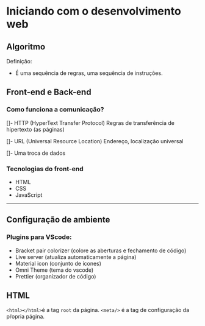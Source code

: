 # Iniciando com o desenvolvimento web

## Algoritmo

Definição:
- É uma sequência de regras, uma sequência de instruções.

## Front-end e Back-end

### Como funciona a comunicação?

[]- HTTP (HyperText Transfer Protocol)
    Regras de transferência de hipertexto (as páginas)

[]- URL (Universal Resource Location)
    Endereço, localização universal

[]- Uma troca de dados

### Tecnologias do front-end

- HTML
- CSS
- JavaScript

---

## Configuração de ambiente

### Plugins para VScode:

- Bracket pair colorizer (colore as aberturas e fechamento de código)
- Live server (atualiza automaticamente a página)
- Material icon (conjunto de ícones)
- Omni Theme (tema do vscode)
- Prettier (organizador de código)

## HTML

`<html></html>`é a tag `root` da página.
`<meta/>` é a tag de configuração da pŕopria página.


